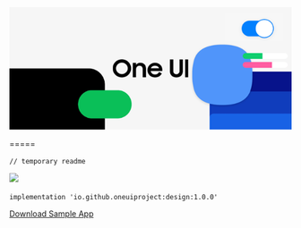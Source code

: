 <p align="center">
  <img loading="lazy" src="readme-res/design-readme-header.png"/>
</p>

=====

```
// temporary readme
```

[![](https://img.shields.io/maven-central/v/io.github.oneuiproject/design?color=%23C71A36&logoColor=%23C11920&style=flat-square)](https://mvnrepository.com/artifact/io.github.oneuiproject/design)

``implementation 'io.github.oneuiproject:design:1.0.0'``

[Download Sample App](https://github.com/OneUIProject/oneui-design/raw/main/sample-app/release/sample-app-release.apk)
